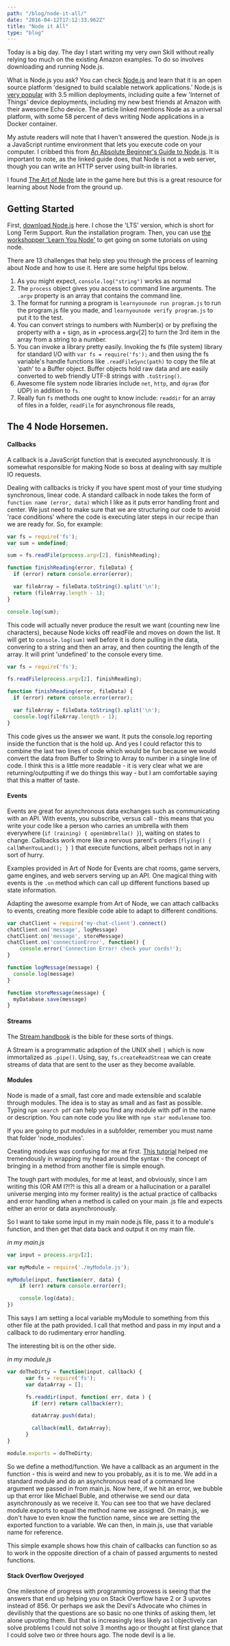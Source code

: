```yaml
---
path: "/blog/node-it-all/"
date: "2016-04-12T17:12:33.962Z"
title: "Node it All"
type: "blog"
---
```


Today is a big day. The day I start writing my very own Skill without really relying too much on the existing Amazon examples. To do so involves downloading and running Node.js.

What is Node.js you ask? You can check [Node.js](https://nodejs.org/en/about/) and learn that it is an open source platform 'designed to build scalable network applications.' Node.js is [very popular](http://siliconangle.com/blog/2016/04/12/node-js-drives-iot-app-development-container-adoption/) with 3.5 million deployments, including quite a few 'Internet of Things' device deployments, including my new best friends at Amazon with their awesome Echo device. The article linked mentions Node as a universal platform, with some 58 percent of devs writing Node applications in a Docker container.

My astute readers will note that I haven't answered the question. Node.js is a JavaScript runtime environment that lets you execute code on your computer. I cribbed this from [An Absolute Beginner's Guide to Node.js](http://blog.modulus.io/absolute-beginners-guide-to-nodejs). It is important to note, as the linked guide does, that Node is not a web server, though you can write an HTTP server using built-in libraries.

I found [The Art of Node](https://github.com/maxogden/art-of-node#callbacks) late in the game here but this is a great resource for learning about Node from the ground up.

## Getting Started
First, [download Node.js](https://nodejs.org/en/) here. I chose the 'LTS' version, which is short for Long Term Support. Run the installation program. Then, you can use [the workshopper 'Learn You Node'](https://github.com/workshopper/learnyounode) to get going on some tutorials on using node.

There are 13 challenges that help step you through the process of learning about Node and how to use it. Here are some helpful tips below.

1. As you might expect, `console.log("string")` works as normal
2. The `process` object gives you access to command line arguments. The `.argv` property is an array that contains the command line.
3. The format for running a program is `learnyounode run program.js` to run the program.js file you made, and `learnyounode verify program.js` to put it to the test.
4. You can convert strings to numbers with Number(x) or by prefixing the property with a + sign, as in +process.argv[2] to turn the 3rd item in the array from a string to a number.
5. You can invoke a library pretty easily. Invoking the fs (file system) library for standard I/O with `var fs = require('fs');` and then using the fs variable's handle functions like `.readFileSync(path)` to copy the file at 'path' to a Buffer object. Buffer objects hold raw data and are easily converted to web friendly UTF-8 strings with `.toString()`.
6. Awesome file system node libraries include `net`, `http`, and `dgram` (for UDP) in addition to `fs`.
7. Really fun `fs` methods one ought to know include: `readdir` for an array of files in a folder, `readFile` for asynchronous file reads,


## The 4 Node Horsemen.
#### Callbacks
A callback is a JavaScript function that is executed asynchronously. It is somewhat responsible for making Node so boss at dealing with say multiple IO requests.

Dealing with callbacks is tricky if you have spent most of your time studying synchronous, linear code. A standard callback in node takes the form of `function name (error, data)` which I like as it puts error handling front and center. We just need to make sure that we are structuring our code to avoid 'race conditions' where the code is executing later steps in our recipe than we are ready for. So, for example:

```javascript
var fs = require('fs');
var sum = undefined;

sum = fs.readFile(process.argv[2], finishReading);

function finishReading(error, fileData) {
  if (error) return console.error(error);

  var fileArray = fileData.toString().split('\n');
  return (fileArray.length - 1);
}

console.log(sum);
```
This code will actually never produce the result we want (counting new line characters), because Node kicks off readFile and moves on down the list. It will get to `console.log(sum)` well before it is done pulling in the data, convering to a string and then an array, and then counting the length of the array. It will print 'undefined' to the console every time.


```javascript
var fs = require('fs');

fs.readFile(process.argv[2], finishReading);

function finishReading(error, fileData) {
  if (error) return console.error(error);

  var fileArray = fileData.toString().split('\n');
  console.log(fileArray.length - 1);
}
```
This code gives us the answer we want. It puts the console.log reporting inside the function that is the hold up.  And yes I could refactor this to combine the last two lines of code which would be fun because we would convert the data from Buffer to String to Array to number in a single line of code. I think this is a little more readable - it is very clear what we are returning/outputting if we do things this way - but I am comfortable saying that this a matter of taste.

#### Events
Events are great for asynchronous data exchanges such as communicating with an API. With events, you subscribe, versus call - this means that you write your code like a person who carries an umbrella with them everywhere (`if (raining) { openUmbrella() }`), waiting on states to change. Callbacks work more like a nervous parent's orders (`flying() { callWhenYouLand(); } `) that execute functions, albeit perhaps not in any sort of hurry.

Examples provided in Art of Node for Events are chat rooms, game servers, game engines, and web servers serving up an API. One magical thing with events is the `.on` method which can call up different functions based up state information.

Adapting the awesome example from Art of Node, we can attach callbacks to events, creating more flexible code able to adapt to different conditions.

```javascript
var chatClient = require('my-chat-client').connect()
chatClient.on('message', logMessage)
chatClient.on('message', storeMessage)
chatClient.on('connectionError', function() {
	console.error('Connection Error! check your cords!');
}

function logMessage(message) {
  console.log(message)
}

function storeMessage(message) {
  myDatabase.save(message)
}
```

#### Streams
The [Stream handbook](https://github.com/substack/stream-handbook#introduction) is the bible for these sorts of things.

A Stream is a programmatic adaption of the UNIX shell `|` which is now immortalized as `.pipe()`. Using, say, `fs.createReadStream` we can create streams of data that are sent to the user as they become available.

#### Modules
Node is made of a small, fast core and made extensible and scalable through modules. The idea is to stay as small and as fast as possible. Typing `npm search pdf` can help you find any module with pdf in the name or description. You can note code you like with `npm star modulename` too.

If you are going to put modules in a subfolder, remember you must name that folder 'node_modules'.

Creating modules was confusing for me at first. [This tutorial](http://openmymind.net/2012/2/3/Node-Require-and-Exports/) helped me tremendously in wrapping my head around the syntax - the concept of bringing in a method from another file is simple enough.

The tough part with modules, for me at least, and obviously, since I am writing this (OR AM I?!?! is this all a dream or a hallucination or a parallel universe merging into my former reality) is the actual practice of callbacks and error handling when a method is called on your main .js file and expects either an error or data asynchronously.

So I want to take some input in my main node.js file, pass it to a module's function, and then get that data back and output it on my main file.

_in my main.js_

```javascript
var input = process.argv[2];

var myModule = require('./myModule.js');

myModule(input, function(err, data) {
	if (err) return console.error(err);

	console.log(data);
})
```

This says I am setting a local variable myModule to something from this other file at the path provided. I call that method and pass in my input and a callback to do rudimentary error handling.

The interesting bit is on the other side.

_in my module.js_

```javascript
var doTheDirty = function(input, callback) {
	  var fs = require('fs');
	  var dataArray = [];

	  fs.readdir(input, function( err, data ) {
	  	if (err) return callback(err);

	  	dataArray.push(data);

	  	callback(null, dataArray);
	  }
}

module.exports = doTheDirty;
```

So we define a method/function. We have a callback as an argument in the function - this is weird and new to you probably, as it is to me. We add in a standard module and do an asynchronous read of a command line argument we passed in from main.js. Now here, if we hit an error, we bubble up that error like Michael Buble, and otherwise we send our data asynchronously as we receive it. You can see too that we have declared module.exports to equal the method name we assigned. On main.js, we don't have to even know the function name, since we are setting the exported function to a variable. We can then, in main.js, use that variable name for reference.

This simple example shows how this chain of callbacks can function so as to work in the opposite direction of a chain of passed arguments to nested functions.

#### Stack Overflow Overjoyed
One milestone of progress with programming prowess is seeing that the answers that end up helping you on Stack Overflow have 2 or 3 upvotes instead of 856. Or perhaps we ask the Devil's Advocate who chimes in devilishly that the questions are so basic no one thinks of asking them, let alone upvoting them. But that is increasingly less likely as I objectively can solve problems I could not solve 3 months ago or thought at first glance that I could solve two or three hours ago. The node devil is a lie.
